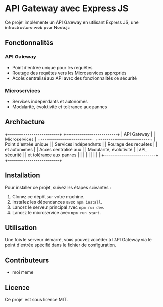 # API Gateway avec Express JS

Ce projet implémente un API Gateway en utilisant Express JS, une infrastructure web pour Node.js.

## Fonctionnalités

### API Gateway

- Point d'entrée unique pour les requêtes
- Routage des requêtes vers les Microservices appropriés
- Accès centralisé aux API avec des fonctionnalités de sécurité

### Microservices

- Services indépendants et autonomes
- Modularité, évolutivité et tolérance aux pannes

## Architecture



   +--------------------------+      +--------------------------+
   |       API Gateway        |      |       Microservices      |
   +--------------------------+      +--------------------------+
   | Point d'entrée unique    |      | Services indépendants   |
   | Routage des requêtes     |      | et autonomes            |
   | Accès centralisé aux     |      | Modularité, évolutivité |
   | API, sécurité            |      | et tolérance aux pannes |
   |                          |      |                          |
   |                          |      |                          |
   +--------------------------+      +--------------------------+


## Installation

Pour installer ce projet, suivez les étapes suivantes :

1. Clonez ce dépôt sur votre machine.
2. Installez les dépendances avec `npm install`.
3. Lancez le serveur principal avec `npm run dev`.
4. Lancez le microservice avec `npm run start`.

## Utilisation

Une fois le serveur démarré, vous pouvez accéder à l'API Gateway via le point d'entrée spécifié dans le fichier de configuration.

## Contributeurs

- moi meme 

## Licence

Ce projet est sous licence MIT.

